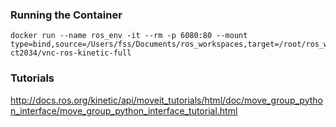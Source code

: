 ### Running the Container

```
docker run --name ros_env -it --rm -p 6080:80 --mount type=bind,source=/Users/fss/Documents/ros_workspaces,target=/root/ros_workspaces ct2034/vnc-ros-kinetic-full
```

### Tutorials
http://docs.ros.org/kinetic/api/moveit_tutorials/html/doc/move_group_python_interface/move_group_python_interface_tutorial.html
